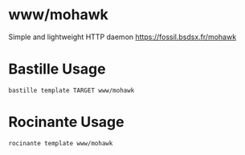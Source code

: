 # www/mohawk
Simple and lightweight HTTP daemon
https://fossil.bsdsx.fr/mohawk

# Bastille Usage
```shell
bastille template TARGET www/mohawk
```

# Rocinante Usage
```shell
rocinante template www/mohawk
```
